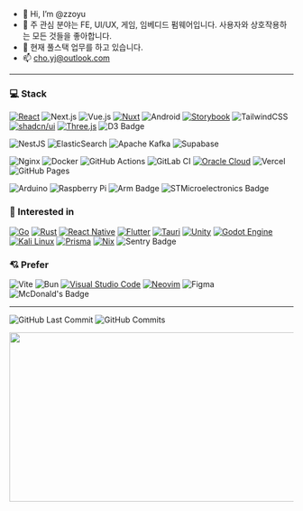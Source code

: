 - 👋 Hi, I’m @zzoyu
- 👀 주 관심 분야는 FE, UI/UX, 게임, 임베디드 펌웨어입니다. 사용자와 상호작용하는 모든 것들을 좋아합니다.
- 🌱 현재 풀스택 업무를 하고 있습니다.
- 📫 cho.yj@outlook.com
---

### 💻 Stack
[![React](https://img.shields.io/badge/React-%2320232a.svg?logo=react&logoColor=%2361DAFB)](#) ![Next.js](https://img.shields.io/badge/Next-black?logo=next.js) ![Vue.js](https://img.shields.io/badge/vuejs-%2335495e.svg?logo=vuedotjs) [![Nuxt](https://img.shields.io/badge/Nuxt-002E3B?logo=nuxt&logoColor=#00DC82)](#) ![Android](https://img.shields.io/badge/Android-3DDC84?logo=android)
[![Storybook](https://img.shields.io/badge/Storybook-FF4785?logo=storybook&logoColor=fff)](#) ![TailwindCSS](https://img.shields.io/badge/tailwindcss-%2338B2AC.svg?logo=tailwind-css) [![shadcn/ui](https://img.shields.io/badge/shadcn%2Fui-000?logo=shadcnui&logoColor=fff)](#) [![Three.js](https://img.shields.io/badge/Three.js-000?logo=threedotjs&logoColor=fff)](#) ![D3 Badge](https://img.shields.io/badge/D3-F9A03C?logo=d3&logoColor=fff)

![NestJS](https://img.shields.io/badge/nestjs-%23E0234E.svg?logo=nestjs) ![ElasticSearch](https://img.shields.io/badge/ElasticSearch-005571?logo=elasticsearch) ![Apache Kafka](https://img.shields.io/badge/Apache%20Kafka-000?logo=apachekafka) ![Supabase](https://img.shields.io/badge/Supabase-3ECF8E?logo=supabase)

![Nginx](https://img.shields.io/badge/nginx-%23009639.svg?logo=nginx) ![Docker](https://img.shields.io/badge/docker-%230db7ed.svg?logo=docker) ![GitHub Actions](https://img.shields.io/badge/github%20actions-%232671E5.svg?logo=githubactions) ![GitLab CI](https://img.shields.io/badge/gitlab%20ci-%23181717.svg?logo=gitlab) [![Oracle Cloud](https://custom-icon-badges.demolab.com/badge/Oracle%20Cloud-F80000?logo=oracle&logoColor=white)](#) ![Vercel](https://img.shields.io/badge/vercel-%23000000.svg?logo=vercel) ![GitHub Pages](https://img.shields.io/badge/github%20pages-121013?logo=github)

![Arduino](https://img.shields.io/badge/-Arduino-00979D?logo=Arduino) ![Raspberry Pi](https://img.shields.io/badge/-Raspberry_Pi-C51A4A?logo=Raspberry-Pi) ![Arm Badge](https://img.shields.io/badge/Arm-0091BD?logo=arm&logoColor=fff) ![STMicroelectronics Badge](https://img.shields.io/badge/STMicroelectronics-03234B?logo=stmicroelectronics&logoColor=fff)

### 🧐 Interested in
[![Go](https://img.shields.io/badge/Go-%2300ADD8.svg?&logo=go&logoColor=white)](#) [![Rust](https://img.shields.io/badge/Rust-%23000000.svg?e&logo=rust&logoColor=white)](#) [![React Native](https://img.shields.io/badge/React_Native-%2320232a.svg?logo=react&logoColor=%2361DAFB)](#) [![Flutter](https://img.shields.io/badge/Flutter-02569B?logo=flutter&logoColor=fff)](#) [![Tauri](https://img.shields.io/badge/Tauri-24C8D8?logo=tauri&logoColor=fff)](#) [![Unity](https://img.shields.io/badge/Unity-%23000000.svg?logo=unity&logoColor=white)](#) [![Godot Engine](https://img.shields.io/badge/Godot-%23FFFFFF.svg?logo=godot-engine)](#) [![Kali Linux](https://img.shields.io/badge/Kali%20Linux-557C94?logo=kalilinux&logoColor=fff)](#) [![Prisma](https://img.shields.io/badge/Prisma-2D3748?logo=prisma&logoColor=white)](#) [![Nix](https://img.shields.io/badge/Nix-5277C3?logo=nixos&logoColor=fff)](#) ![Sentry Badge](https://img.shields.io/badge/Sentry-362D59?logo=sentry&logoColor=fff)

### 💘 Prefer
![Vite](https://img.shields.io/badge/vite-%23646CFF.svg?logo=vite) ![Bun](https://img.shields.io/badge/Bun-%23000000.svg?logo=bun) [![Visual Studio Code](https://custom-icon-badges.demolab.com/badge/Visual%20Studio%20Code-0078d7.svg?logo=vsc&logoColor=white)](#) [![Neovim](https://img.shields.io/badge/Neovim-57A143?logo=neovim&logoColor=fff)](#) ![Figma](https://img.shields.io/badge/Figma-0AC97F?logo=figma&logoColor=fff) ![McDonald's Badge](https://img.shields.io/badge/McDonald's-FBC817?logo=mcdonalds&logoColor=000)

---

 ![GitHub Last Commit](https://img.shields.io/github/last-commit/zzoyu/zzoyu?color=red&logo=github) ![GitHub Commits](https://img.shields.io/github/commit-activity/m/zzoyu/zzoyu?logo=github)

<a href="https://github.com/devxb/gitanimals">
<img
  src="https://render.gitanimals.org/farms/zzoyu"
  width="600"
  height="300"
/>
</a>


<!---
zzoyu/zzoyu is a ✨ special ✨ repository because its `README.md` (this file) appears on your GitHub profile.
You can click the Preview link to take a look at your changes.
--->
